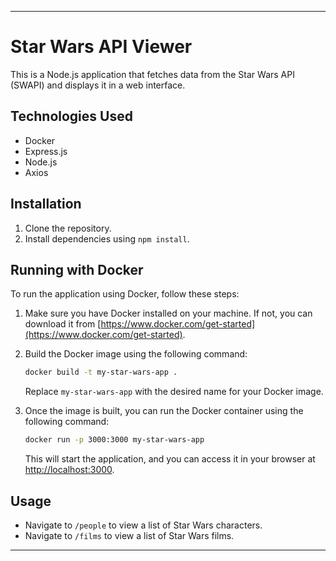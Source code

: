 
---

# Star Wars API Viewer

This is a Node.js application that fetches data from the Star Wars API (SWAPI) and displays it in a web interface.

## Technologies Used

- Docker
- Express.js
- Node.js
- Axios

## Installation

1. Clone the repository.
2. Install dependencies using `npm install`.

## Running with Docker

To run the application using Docker, follow these steps:

1. Make sure you have Docker installed on your machine. If not, you can download it from [https://www.docker.com/get-started](https://www.docker.com/get-started).

2. Build the Docker image using the following command:

    ```bash
    docker build -t my-star-wars-app .
    ```

    Replace `my-star-wars-app` with the desired name for your Docker image.

3. Once the image is built, you can run the Docker container using the following command:

    ```bash
    docker run -p 3000:3000 my-star-wars-app
    ```

    This will start the application, and you can access it in your browser at [http://localhost:3000](http://localhost:3000).

## Usage

- Navigate to `/people` to view a list of Star Wars characters.
- Navigate to `/films` to view a list of Star Wars films.


---


